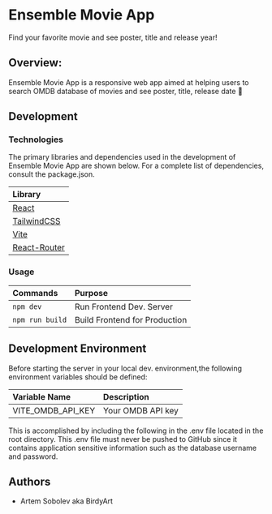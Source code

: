 # Ensemble Movie App

Find your favorite movie and see poster, title and release year!

## Overview:

Ensemble Movie App is a responsive web app aimed at helping users to search OMDB database of movies and see poster, title, release date 🚀

## Development

### Technologies

The primary libraries and dependencies used in the development of Ensemble Movie App are shown below. For a complete list of dependencies, consult the package.json.

| Library                             |
|:------------------------------------|
| [React](https://reactjs.org/) 
| [TailwindCSS](https://tailwindcss.com/) 
| [Vite](https://vitejs.dev/)
| [React-Router](https://reactrouter.com/)

### Usage

| Commands      | Purpose                           |
|:-----------------------------------|:----------------------------------|
| `npm dev`                        | Run Frontend Dev. Server          |
| `npm run build`                    | Build Frontend for Production     |

## Development Environment

Before starting the server in your local dev. environment,the following environment variables should be defined:

| Variable Name               | Description                     |
|:-----------------------------------|:----------------------------|
| VITE_OMDB_API_KEY | Your OMDB API key |

This is accomplished by including the following in the .env file located in the root directory. This .env file must never be pushed to GitHub since it contains application sensitive information such as the database username and password.

## Authors

- Artem Sobolev aka BirdyArt
